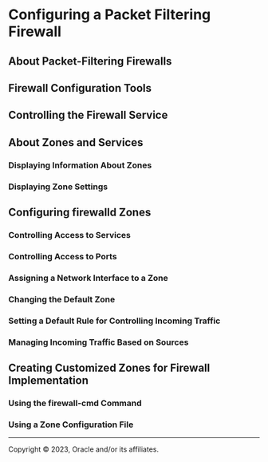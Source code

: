 # Configuring a Packet Filtering Firewall

## About Packet-Filtering Firewalls

## Firewall Configuration Tools

## Controlling the Firewall Service

## About Zones and Services

### Displaying Information About Zones

### Displaying Zone Settings

## Configuring firewalld Zones

### Controlling Access to Services

### Controlling Access to Ports

### Assigning a Network Interface to a Zone

### Changing the Default Zone

### Setting a Default Rule for Controlling Incoming Traffic

### Managing Incoming Traffic Based on Sources

## Creating Customized Zones for Firewall Implementation

### Using the firewall-cmd Command

### Using a Zone Configuration File

---

Copyright © 2023, Oracle and/or its affiliates.

